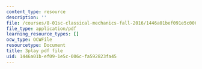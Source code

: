 ```yaml
---
content_type: resource
description: ''
file: /courses/8-01sc-classical-mechanics-fall-2016/1446a01bef091e5c006cfa592823fa45_WwvDJqtHNBU.pdf
file_type: application/pdf
learning_resource_types: []
ocw_type: OCWFile
resourcetype: Document
title: 3play pdf file
uid: 1446a01b-ef09-1e5c-006c-fa592823fa45
---
```

